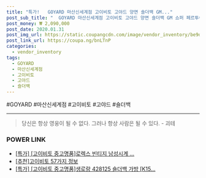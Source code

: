 ```yaml
--- 
title: "특가!   GOYARD 마산신세계점 고이비토 고야드 양면 숄더백 GM..." 
post_sub_title: "  GOYARD 마산신세계점 고이비토 고야드 양면 숄더백 GM 쇼퍼 페르투이" 
post_money: ₩ 2,090,000 
post_date: 2020.01.31 
post_img_url: https://static.coupangcdn.com/image/vendor_inventory/be9d/5ed462ae9bc5b4da64cf571d12ac6f21b9289a3d02a231af1e39da01ef91.jpg 
post_link_url: https://coupa.ng/bnLTnP 
categories: 
  - vendor_inventory 
tags: 
  - GOYARD 
  - 마산신세계점 
  - 고이비토 
  - 고야드 
  - 숄더백 
--- 
```

  #GOYARD #마산신세계점 #고이비토 #고야드 #숄더백 
<hr> 

> 당신은 항상 영웅이 될 수 없다. 그러나 항상 사람은 될 수 있다. - 괴테 


### POWER LINK

* <a href="https://blog.naver.com/sakai111/221787007186" target="_blank">[특가] [고이비토 중고명품]로렉스 빈티지 남성시계 ...</a>
* <a href="https://blog.naver.com/fasyy4321/221791200011" target="_blank">[추천]고이비토 57가지 정보</a>
* <a href="https://blog.naver.com/sakai111/221792115761" target="_blank">[특가] [고이비토 중고명품]생로랑 428125 숄더백 가방 [K15...</a>
